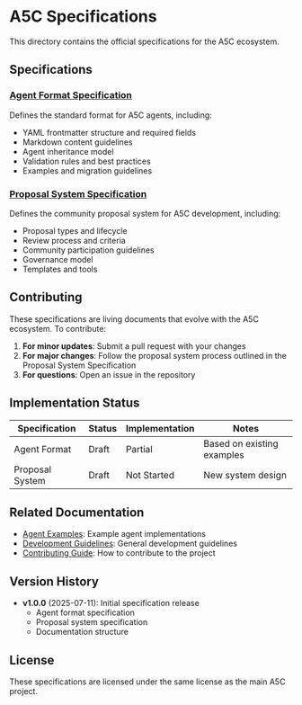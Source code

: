 # A5C Specifications

This directory contains the official specifications for the A5C ecosystem.

## Specifications

### [Agent Format Specification](./agent-format-specification.md)
Defines the standard format for A5C agents, including:
- YAML frontmatter structure and required fields
- Markdown content guidelines
- Agent inheritance model
- Validation rules and best practices
- Examples and migration guidelines

### [Proposal System Specification](./proposal-system-specification.md)
Defines the community proposal system for A5C development, including:
- Proposal types and lifecycle
- Review process and criteria
- Community participation guidelines
- Governance model
- Templates and tools

## Contributing

These specifications are living documents that evolve with the A5C ecosystem. To contribute:

1. **For minor updates**: Submit a pull request with your changes
2. **For major changes**: Follow the proposal system process outlined in the Proposal System Specification
3. **For questions**: Open an issue in the repository

## Implementation Status

| Specification | Status | Implementation | Notes |
|---------------|--------|----------------|-------|
| Agent Format | Draft | Partial | Based on existing examples |
| Proposal System | Draft | Not Started | New system design |

## Related Documentation

- [Agent Examples](../examples/): Example agent implementations
- [Development Guidelines](../../README.md): General development guidelines
- [Contributing Guide](../../CONTRIBUTING.md): How to contribute to the project

## Version History

- **v1.0.0** (2025-07-11): Initial specification release
  - Agent format specification
  - Proposal system specification
  - Documentation structure

## License

These specifications are licensed under the same license as the main A5C project.